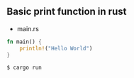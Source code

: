 ## Basic print function in rust


- main.rs
```rust
fn main() {
    println!("Hello World")
}
```

```
$ cargo run 
```
